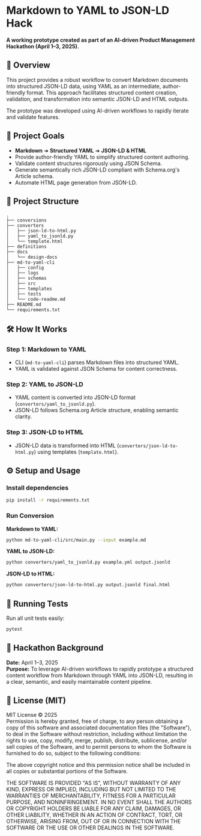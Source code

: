 # Markdown to YAML to JSON-LD Hack

**A working prototype created as part of an AI-driven Product Management Hackathon (April 1–3, 2025).**

## 📝 Overview

This project provides a robust workflow to convert Markdown documents into structured JSON-LD data, using YAML as an intermediate, author-friendly format. This approach facilitates structured content creation, validation, and transformation into semantic JSON-LD and HTML outputs.

The prototype was developed using AI-driven workflows to rapidly iterate and validate features.

## 🚀 Project Goals

- **Markdown** ➜ **Structured YAML** ➜ **JSON-LD & HTML**
- Provide author-friendly YAML to simplify structured content authoring.
- Validate content structures rigorously using JSON Schema.
- Generate semantically rich JSON-LD compliant with Schema.org's Article schema.
- Automate HTML page generation from JSON-LD.

## 📂 Project Structure

```text
.
├── conversions
├── converters
│   ├── json-ld-to-html.py
│   ├── yaml_to_jsonld.py
│   └── template.html
├── definitions
├── docs
│   └── design-docs
├── md-to-yaml-cli
│   ├── config
│   ├── logs
│   ├── schemas
│   ├── src
│   ├── templates
│   ├── tests
│   └── code-readme.md
├── README.md
└── requirements.txt
```

## 🛠 How It Works

### Step 1: Markdown to YAML
- CLI (`md-to-yaml-cli`) parses Markdown files into structured YAML.
- YAML is validated against JSON Schema for content correctness.

### Step 2: YAML to JSON-LD
- YAML content is converted into JSON-LD format (`converters/yaml_to_jsonld.py`).
- JSON-LD follows Schema.org Article structure, enabling semantic clarity.

### Step 3: JSON-LD to HTML
- JSON-LD data is transformed into HTML (`converters/json-ld-to-html.py`) using templates (`template.html`).

## ⚙️ Setup and Usage

### Install dependencies

```bash
pip install -r requirements.txt
```

### Run Conversion

**Markdown to YAML:**

```bash
python md-to-yaml-cli/src/main.py --input example.md
```

**YAML to JSON-LD:**

```bash
python converters/yaml_to_jsonld.py example.yml output.jsonld
```

**JSON-LD to HTML:**

```bash
python converters/json-ld-to-html.py output.jsonld final.html
```

## 🧪 Running Tests

Run all unit tests easily:

```bash
pytest
```

## 📅 Hackathon Background

**Date:** April 1–3, 2025  
**Purpose:** To leverage AI-driven workflows to rapidly prototype a structured content workflow from Markdown through YAML into JSON-LD, resulting in a clear, semantic, and easily maintainable content pipeline.

## 📜 License (MIT)

MIT License © 2025  
Permission is hereby granted, free of charge, to any person obtaining a copy of this software and associated documentation files (the "Software"), to deal in the Software without restriction, including without limitation the rights to use, copy, modify, merge, publish, distribute, sublicense, and/or sell copies of the Software, and to permit persons to whom the Software is furnished to do so, subject to the following conditions:

The above copyright notice and this permission notice shall be included in all copies or substantial portions of the Software.

THE SOFTWARE IS PROVIDED "AS IS", WITHOUT WARRANTY OF ANY KIND, EXPRESS OR IMPLIED, INCLUDING BUT NOT LIMITED TO THE WARRANTIES OF MERCHANTABILITY, FITNESS FOR A PARTICULAR PURPOSE, AND NONINFRINGEMENT. IN NO EVENT SHALL THE AUTHORS OR COPYRIGHT HOLDERS BE LIABLE FOR ANY CLAIM, DAMAGES, OR OTHER LIABILITY, WHETHER IN AN ACTION OF CONTRACT, TORT, OR OTHERWISE, ARISING FROM, OUT OF OR IN CONNECTION WITH THE SOFTWARE OR THE USE OR OTHER DEALINGS IN THE SOFTWARE.

